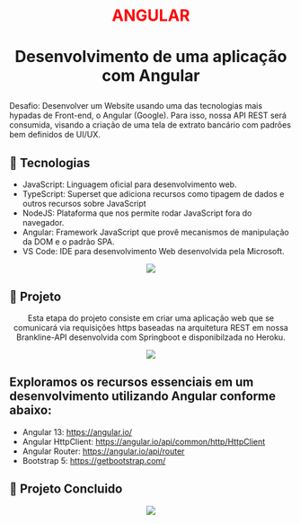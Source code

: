 # <P align="center"><font color="red">ANGULAR</font></P>

# <p align="center">Desenvolvimento de uma aplicação com Angular<p>

Desafio: Desenvolver um Website usando uma das tecnologias mais hypadas de Front-end, o Angular (Google). Para isso, nossa API REST será consumida, visando a criação de uma tela de extrato bancário com padrões bem definidos de UI/UX.

## 📝 Tecnologias

- JavaScript: Linguagem oficial para desenvolvimento web.
- TypeScript: Superset que adiciona recursos como tipagem de dados e outros recursos sobre JavaScript 
- NodeJS: Plataforma que nos permite rodar JavaScript fora do navegador.
- Angular: Framework JavaScript que provê mecanismos de manipulação da DOM e o padrão SPA.
- VS Code: IDE para desenvolvimento Web desenvolvida pela Microsoft.

 <p align="center">
<img src="https://user-images.githubusercontent.com/79487813/167973345-8988dcdc-0b90-49c6-a584-3b6d2045df9a.png"/></P>

## 📝 Projeto

<p align="center">Esta etapa do projeto consiste em criar uma aplicação web que se comunicará via requisições https baseadas na arquitetura REST em nossa Brankline-API desenvolvida com Springboot e disponibilzada no Heroku.</p>

 <p align="center">
<img src="(https://user-images.githubusercontent.com/79487813/168662694-6b022f4b-cf1b-4987-96a3-173a4b6a491c.png"/></P>

## Exploramos os recursos essenciais em um desenvolvimento utilizando Angular conforme abaixo:

- Angular 13: https://angular.io/ 
- Angular HttpClient: https://angular.io/api/common/http/HttpClient 
- Angular Router: https://angular.io/api/router 
- Bootstrap 5: https://getbootstrap.com/ 



## 📝 Projeto Concluido

 <p align="center">
<img src="https://user-images.githubusercontent.com/79487813/167975519-c8a3d3ea-2705-440e-9ec1-c6d0857f0dbf.png"/></P>

